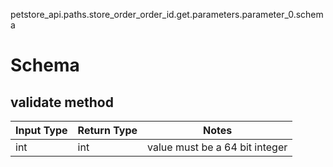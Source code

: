petstore_api.paths.store_order_order_id.get.parameters.parameter_0.schema
# Schema

## validate method
Input Type | Return Type | Notes
------------ | ------------- | -------------
int | int | value must be a 64 bit integer
